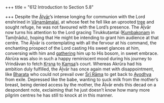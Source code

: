 +++
title = "612 Introduction to Section 5.8"

+++
Despite the [Āḻvār](/definition/aḻvar#vaishnavism "show Āḻvār definitions")’s intense longing for communion with the Lord enshrined in [Vāṉamāmalai](/definition/vanamamalai#vaishnavism "show Vāṉamāmalai definitions"), at whose feet he fell like an uprooted [tree](/definition/tree#history "show tree definitions") and sought refuge, he was not favoured with the Lord’s presence. The Āḻvār now turns his attention to the Lord gracing Tirukkuṭantai ([Kumbakonam](/definition/kumbakonam#history "show Kumbakonam definitions") in Tamiḻnādu), hoping that He might be intending to grant him audience at that centre. The Āḻvār is contemplating with all the fervour at his command, the enchanting prospect of the Lord casting His sweet glances at him, conversing with him and [gathering](/definition/gathering#history "show gathering definitions") him up to His bosom, in sweet embrace. Akrūra was also in such a happy reminiscent mood during his journey to Vrindāvan to fetch [Kṛṣṇa](/definition/krishna#vaishnavism "show Kṛṣṇa definitions") to [Kaṃsa](/definition/kamsa#vaishnavism "show Kaṃsa definitions")’s court. Whereas Akrūra had his ambition duly fulfilled, the Āḻvār has once again met with disappointment, like [Bharata](/definition/bharata#vaishnavism "show Bharata definitions") who could not prevail over [Śrī Rāma](/definition/shrirama#history "show Śrī Rāma definitions") to get back to [Ayodhya](/definition/ayodhya#vaishnavism "show Ayodhya definitions") from exile. Depressed like the babe, wanting to suck milk from the mother’s breast, being denied access by the mother, the Āḻvār ends this decad on a despondent note, exclaiming that he just doesn’t know how many more pilgrim centres he has still to knock at in this manner.


